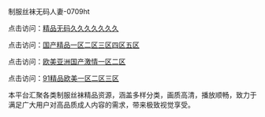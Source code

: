 制服丝袜无码人妻-0709ht

<p>点击访问：<a href="https://heiliaoxwd5i8.pages.dev">精品无码久久久久久久久</a></p>

<p>点击访问：<a href="https://heiliaowt0d7p.pages.dev">国产精品一区二区三区四区五区</a></p>

<p>点击访问：<a href="https://heiliaoga6s9v.pages.dev">欧美亚洲国产激情一区二区</a></p>

<p>点击访问：<a href="https://heiliaoow5kzm.pages.dev">91精品欧美一区二区三区</a></p>

<p>本平台汇聚各类制服丝袜精品资源，涵盖多样分类，画质高清，播放顺畅，致力于满足广大用户对高品质成人内容的需求，带来极致视觉享受。</p>

<span style="display:none;">[Canonical link](）</span>
